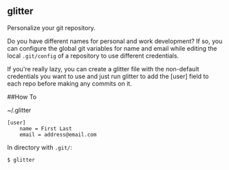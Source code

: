 glitter
-------

Personalize your git repository.

Do you have different names for personal and work development?
If so, you can configure the global git variables for name and email while
editing the local `.git/config` of a repository to use different credentials.

If you're really lazy, you can create a glitter file with the non-default
credentials you want to use and just run glitter to add the [user] field
to each repo before making any commits on it.

##How To

~/.glitter
````
[user]
	name = First Last
	email = address@email.com
````

In directory with `.git/`:

`$ glitter`

